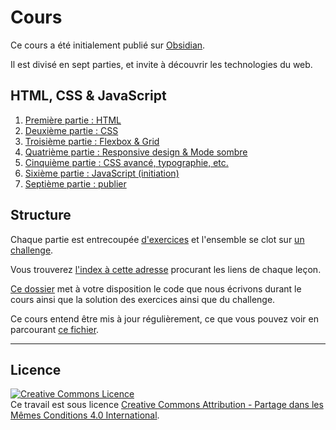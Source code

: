 # Cours
Ce cours a été initialement publié sur [Obsidian](https://publish.obsidian.md/yannhoury/Documentation/HTML-CSS/Cours+HTML+CSS+JS/Index).

Il est divisé en sept parties, et invite à découvrir les technologies du web.

## HTML, CSS & JavaScript
1. [Première partie : HTML](https://github.com/YannHY/html-css-js/tree/main/1.%20Première%20partie)
2. [Deuxième partie : CSS](https://github.com/YannHY/html-css-js/tree/main/2.%20Deuxième%20partie)
3. [Troisième partie : Flexbox & Grid](https://github.com/YannHY/html-css-js/tree/main/3.%20Troisième%20partie)
4. [Quatrième partie : Responsive design & Mode sombre](https://github.com/YannHY/html-css-js/tree/main/4.%20Quatrième%20partie)
5. [Cinquième partie : CSS avancé, typographie, etc.](https://github.com/YannHY/html-css-js/tree/main/5.%20Cinquième%20partie)
6. [Sixième partie : JavaScript (initiation)](https://github.com/YannHY/html-css-js/tree/main/6.%20Sixième%20partie)
7. [Septième partie : publier](https://github.com/YannHY/html-css-js/tree/main/7.%20Septième%20partie)

## Structure
Chaque partie est entrecoupée [d'exercices](https://github.com/YannHY/html-css-js/tree/main/fichiers) et l'ensemble se clot sur [un challenge](https://github.com/YannHY/html-css-js/blob/main/Exercices/Créez%20votre%20CV%20en%20ligne.md).

Vous trouverez [l'index à cette adresse](https://github.com/YannHY/html-css-js/blob/main/index.md) procurant les liens de chaque leçon.

[Ce dossier](https://github.com/YannHY/html-css-js/tree/main/fichiers) met à votre disposition le code que nous écrivons durant le cours ainsi que la solution des exercices ainsi que du challenge.

Ce cours entend être mis à jour régulièrement, ce que vous pouvez voir en parcourant [ce fichier](https://github.com/YannHY/html-css-js/blob/main/Modifications%20à%20venir.md).

<hr />

## Licence
<a rel="license" href="http://creativecommons.org/licenses/by-sa/4.0/"><img alt="Creative Commons Licence" style="border-width:0" src="https://i.creativecommons.org/l/by-sa/4.0/88x31.png" /></a><br />Ce travail est sous licence <a rel="license" href="http://creativecommons.org/licenses/by-sa/4.0/">Creative Commons Attribution - Partage dans les Mêmes Conditions 4.0 International</a>.
